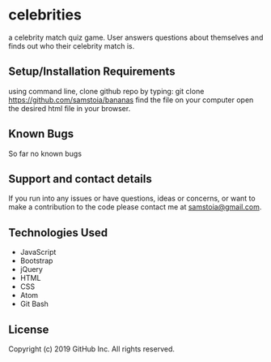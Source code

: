 # celebrities
a celebrity match quiz game.  User answers questions about themselves and finds out who their celebrity match is.

## Setup/Installation Requirements
using command line, clone github repo by typing: git clone https://github.com/samstoia/bananas
find the file on your computer
open the desired html file in your browser.
## Known Bugs
So far no known bugs

## Support and contact details
If you run into any issues or have questions, ideas or concerns, or want to make a contribution to the code please contact me at samstoia@gmail.com.

## Technologies Used
* JavaScript
* Bootstrap
* jQuery
* HTML
* CSS
* Atom
* Git Bash
## License
Copyright (c) 2019 GitHub Inc. All rights reserved.
